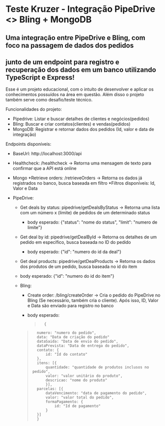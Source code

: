 # **Teste Kruzer - Integração PipeDrive <> Bling + MongoDB**

## Uma integração entre PipeDrive e Bling, com foco na passagem de dados dos pedidos 
## junto de um endpoint para registro e recuperação dos dados em um banco utilizando TypeScript e Express!

Esse é um projeto educacional, com o intuíto de desenvolver e aplicar os conhecimentos possuídos na área em questão.
Além disso o projeto também serve como desafio/teste técnico.

Funcionalidades do projeto:

* Pipedrive: Listar e buscar detalhes de clientes e negócios(pedidos)
* Bling: Buscar e criar contatos(clientes) e vendas(pedidos)
* MongoDB: Registrar e retornar dados dos pedidos (Id, valor e data de integração)

Endpoints disponíveis:

* BaseUrl: http://localhost:3000/api
  
* Healthcheck: /healthcheck -> Retorna uma mensagem de texto para confirmar que a API está online

* Mongo
 	*Retrieve orders: /retrieveOrders -> Retorna os dados já registrados no banco, busca baseada em filtro
 	*Filtros disponíveis: Id, Valor e Data

* PipeDrive:
	* Get deals by status: pipedrive/getDealsByStatus -> Retorna uma lista com um número x (limite) de pedidos de um determinado status
		* body esperado: {"status": "nome do status", "limit": "numero de limite"}

	* Get deal by id: pipedrive/getDealById -> Retorna os detalhes de um pedido em específico, busca baseada no ID do pedido
		* body esperado: {"id": "numero do id da deal"}

	* Get deal products: pipedrive/getDealProducts -> Retorna os dados dos produtos de um pedido, busca baseada no id do item
	* body esperado: {"id": "numero do id do item"}

  * Bling:
 	* Create order: /bling/createOrder -> Cria o pedido do PipeDrive no Bling (Se necessário, também cria o cliente). Após isso, ID, Valor e Data são enviado para registro no banco
  	* body esperado:
     
     	>		{
	>		numero: "numero do pedido",
	>		data: "Data de criação do pedido"
	>		dataSaida: "Data de envio do pedido",
	>		dataPrevista: "Data de entrega do pedido",
	>		contato: {
	>			id: "Id do contato"
	>		},
	>		itens: [{
	>			quantidade: "quantidade de produtos inclusos no pedido",
	>			valor: "valor unitário do produto",
	>			descricao: "nome do produto"
	>			}],
	>		parcelas: [{
	>			dataVencimento: "data de pagamento do pedido",
	>			valor: "valor total do pedido",
	>			formaPagamento: {
	>				id: "Id de pagamento"
	>			}
	>		}]
	>		}
